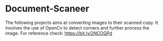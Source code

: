 # Document-Scaneer

The following projects aims at converting images to their scanned copy.
It involves the use of OpenCv to detect corners and further process the image.
For reference check: https://bit.ly/2NCOQPd
